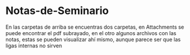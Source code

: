 # Notas-de-Seminario

En las carpetas de arriba se encuentras dos carpetas, en Attachments se puede encontrar el pdf subrayado, en el otro algunos archivos con las notas, estas se pueden visualizar ahí mismo, aunque parece ser que las ligas internas no sirven
